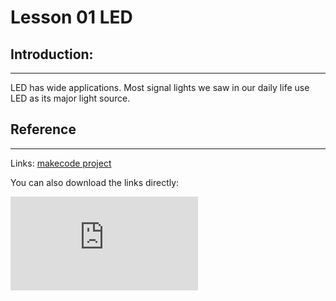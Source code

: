 # Lesson 01 LED

## Introduction:
---

LED has wide applications. Most signal lights we saw in our daily life use LED as its major light source.

## Reference
---

Links: [makecode project](https://makecode.microbit.org/_KTyao707M9ew)

You can also download the links directly:

<div
    style={{
        position: 'relative',
        paddingBottom: '60%',
        overflow: 'hidden',
    }}
>
    <iframe
        src="https://makecode.microbit.org/#pub:_KTyao707M9ew"
        frameborder="0"
        sandbox="allow-popups allow-forms allow-scripts allow-same-origin"
        style={{
            position: 'absolute',
            width: '100%',
            height: '100%',
        }}
    />
</div>
